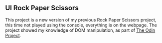 ## UI Rock Paper Scissors

This project is a new version of my previous Rock Paper Scissors project, this time not played using the console, everything is on the webpage.
The project showed my knowledge of DOM manipulation, as part of [The Odin Project](https://www.theodinproject.com).